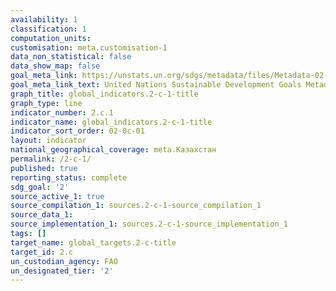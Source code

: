 ```yaml
---
availability: 1
classification: 1
computation_units:
customisation: meta.customisation-1
data_non_statistical: false
data_show_map: false
goal_meta_link: https://unstats.un.org/sdgs/metadata/files/Metadata-02-0C-01.pdf
goal_meta_link_text: United Nations Sustainable Development Goals Metadata (pdf 232kB)
graph_title: global_indicators.2-c-1-title
graph_type: line
indicator_number: 2.c.1
indicator_name: global_indicators.2-c-1-title
indicator_sort_order: 02-0c-01
layout: indicator
national_geographical_coverage: meta.Казахстан
permalink: /2-c-1/
published: true
reporting_status: complete
sdg_goal: '2'
source_active_1: true
source_compilation_1: sources.2-c-1-source_compilation_1
source_data_1:
source_implementation_1: sources.2-c-1-source_implementation_1
tags: []
target_name: global_targets.2-c-title
target_id: 2.c
un_custodian_agency: FAO
un_designated_tier: '2'
---
```

